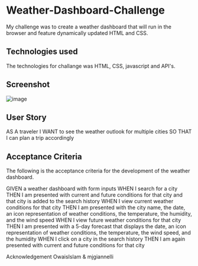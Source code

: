 # Weather-Dashboard-Challenge

My challenge was to create a weather dashboard that will run in the browser and feature dynamically updated HTML and CSS.

## Technologies used
The technologies for challange was HTML, CSS, javascript and API's. 

## Screenshot
![image](https://user-images.githubusercontent.com/113649566/207418367-e3c5492d-ac63-4be0-aee5-54c539d2902f.png)


## User Story
AS A traveler
I WANT to see the weather outlook for multiple cities
SO THAT I can plan a trip accordingly

## Acceptance Criteria
The following is the acceptance criteria for the development of the weather dashboard. 

GIVEN a weather dashboard with form inputs
WHEN I search for a city
THEN I am presented with current and future conditions for that city and that city is added to the search history
WHEN I view current weather conditions for that city
THEN I am presented with the city name, the date, an icon representation of weather conditions, the temperature, the humidity, and the wind speed
WHEN I view future weather conditions for that city
THEN I am presented with a 5-day forecast that displays the date, an icon representation of weather conditions, the temperature, the wind speed, and the humidity
WHEN I click on a city in the search history
THEN I am again presented with current and future conditions for that city

Acknowledgement 
OwaisIslam & mjgiannelli
